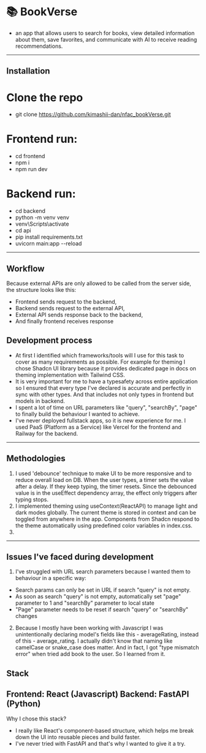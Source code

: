 # 📚 BookVerse
- an app that allows users to search for books, view detailed information about them, save favorites, and communicate with AI to receive reading recommendations.

---

## Installation

# Clone the repo
- git clone https://github.com/kimashii-dan/nfac_bookVerse.git

# Frontend run:
- cd frontend
- npm i
- npm run dev

# Backend run:
- cd backend
- python -m venv venv
- venv\Scripts\activate
- cd api
- pip install requirements.txt
- uvicorn main:app --reload

---

## Workflow
Because external APIs are only allowed to be called from the server side, the structure looks like this: 
- Frontend sends request to the backend,
- Backend sends request to the external API,
- External API sends response back to the backend,
- And finally frontend receives response

## Development process
- At first I identified which frameworks/tools will I use for this task to cover as many requirements as possible. For example for theming I chose Shadcn UI library because it provides dedicated page in docs on theming implementation with Tailwind CSS.
- It is very important for me to have a typesafety across entire application so I ensured that every type I've declared is accurate and perfectly in sync with other types. And that includes not only types in frontend but models in backend.
- I spent a lot of time on URL parameters like "query", "searchBy", "page" to finally build the behaviour I wanted to achieve.
- I've never deployed fullstack apps, so it is new experience for me. I used PaaS (Platform as a Service) like Vercel for the frontend and Railway for the backend.


---

## Methodologies
1. I used 'debounce' technique to make UI to be more responsive and to reduce overall load on DB. When the user types, a timer sets the value after a delay. If they keep typing, the timer resets. Since the debounced value is in the useEffect dependency array, the effect only triggers after typing stops.
2. I implemented theming using useContext(ReactAPI) to manage light and dark modes globally. The current theme is stored in context and can be toggled from anywhere in the app. Components from Shadcn respond to the theme automatically using predefined color variables in index.css.
3. 
---

## Issues I've faced during development
1. I've struggled with URL search parameters because I wanted them to behaviour in a specific way:
- Search params can only be set in URL if search "query" is not empty.
- As soon as search "query" is not empty, automatically set "page" parameter to 1 and "searchBy" parameter to local state
- "Page" parameter needs to be reset if search "query" or "searchBy" changes

2. Because I mostly have been working with Javascript I was unintentionally declaring model's fields like this - averageRating, instead of this - average_rating. I actually didn't know that naming like camelCase or snake_case does matter. And in fact, I got "type mismatch error" when tried add book to the user. So I learned from it.

## Stack
Frontend: React (Javascript)
Backend: FastAPI (Python)
--
Why I chose this stack?
- I really like React's component-based structure, which helps me break down the UI into reusable pieces and build faster.
- I've never tried with FastAPI and that's why I wanted to give it a try.
